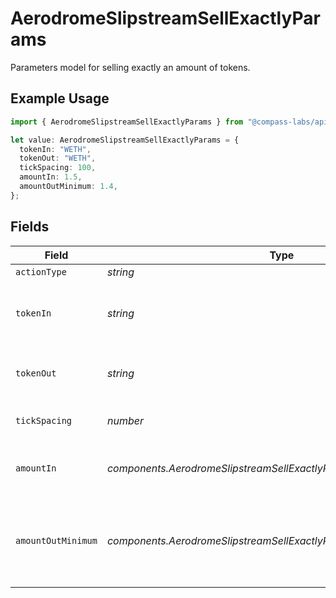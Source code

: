 # AerodromeSlipstreamSellExactlyParams

Parameters model for selling exactly an amount of tokens.

## Example Usage

```typescript
import { AerodromeSlipstreamSellExactlyParams } from "@compass-labs/api-sdk/models/components";

let value: AerodromeSlipstreamSellExactlyParams = {
  tokenIn: "WETH",
  tokenOut: "WETH",
  tickSpacing: 100,
  amountIn: 1.5,
  amountOutMinimum: 1.4,
};
```

## Fields

| Field                                                             | Type                                                              | Required                                                          | Description                                                       | Example                                                           |
| ----------------------------------------------------------------- | ----------------------------------------------------------------- | ----------------------------------------------------------------- | ----------------------------------------------------------------- | ----------------------------------------------------------------- |
| `actionType`                                                      | *string*                                                          | :heavy_minus_sign:                                                | N/A                                                               |                                                                   |
| `tokenIn`                                                         | *string*                                                          | :heavy_check_mark:                                                | The symbol or address of the token to swap from.                  | WETH                                                              |
| `tokenOut`                                                        | *string*                                                          | :heavy_check_mark:                                                | The symbol or address of the token to swap to.                    | WETH                                                              |
| `tickSpacing`                                                     | *number*                                                          | :heavy_check_mark:                                                | The tick spacing of the pool                                      | 100                                                               |
| `amountIn`                                                        | *components.AerodromeSlipstreamSellExactlyParamsAmountIn*         | :heavy_check_mark:                                                | The amount of the token to swap from                              | 1.5                                                               |
| `amountOutMinimum`                                                | *components.AerodromeSlipstreamSellExactlyParamsAmountOutMinimum* | :heavy_minus_sign:                                                | The minimum amount of the token to swap to, defaults to 0         | 1.4                                                               |
